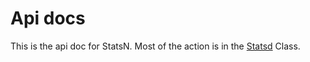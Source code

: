 # Api docs

This is the api doc for StatsN. Most of the action is in the [Statsd](api/StatsN.Statsd.html) Class.